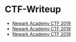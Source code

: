 # CTF-Writeup

- [Newark Academy CTF 2019](https://github.com/roothuntervn/CTF-Writeup/true/master/Newark-Academy-CTF-2019)
- [Newark Academy CTF 2019](https://github.com/roothuntervn/CTF-Writeup/blob/master/Newark-Academy-CTF-2019)
- [Newark Academy CTF 2019](Newark-Academy-CTF-2019)